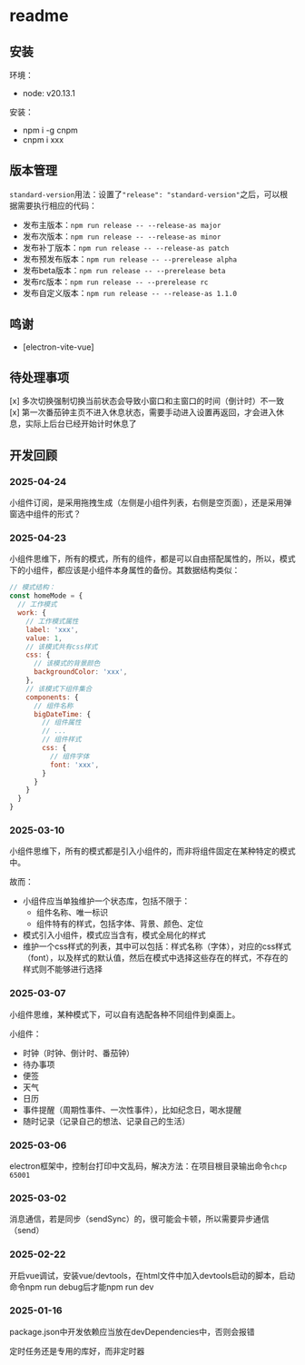 # readme

## 安装

环境：

- node: v20.13.1

安装：

- npm i -g cnpm
- cnpm i xxx

## 版本管理

`standard-version`用法：设置了`"release": "standard-version"`之后，可以根据需要执行相应的代码：

- 发布主版本：`npm run release -- --release-as major`
- 发布次版本：`npm run release -- --release-as minor`
- 发布补丁版本：`npm run release -- --release-as patch`
- 发布预发布版本：`npm run release -- --prerelease alpha`
- 发布beta版本：`npm run release -- --prerelease beta`
- 发布rc版本：`npm run release -- --prerelease rc`
- 发布自定义版本：`npm run release -- --release-as 1.1.0`

## 鸣谢

- [electron-vite-vue]

## 待处理事项

[x] 多次切换强制切换当前状态会导致小窗口和主窗口的时间（倒计时）不一致
[x] 第一次番茄钟主页不进入休息状态，需要手动进入设置再返回，才会进入休息，实际上后台已经开始计时休息了

## 开发回顾

### 2025-04-24

小组件订阅，是采用拖拽生成（左侧是小组件列表，右侧是空页面），还是采用弹窗选中组件的形式？

### 2025-04-23

小组件思维下，所有的模式，所有的组件，都是可以自由搭配属性的，所以，模式下的小组件，都应该是小组件本身属性的备份。其数据结构类似：

```javascript
// 模式结构：
const homeMode = {
  // 工作模式
  work: {
    // 工作模式属性
    label: 'xxx',
    value: 1,
    // 该模式共有css样式
    css: {
      // 该模式的背景颜色
      backgroundColor: 'xxx',
    },
    // 该模式下组件集合
    components: {
      // 组件名称
      bigDateTime: {
        // 组件属性
        // ...
        // 组件样式
        css: {
          // 组件字体
          font: 'xxx',
        }
      }
    }
  }
}
```

### 2025-03-10

小组件思维下，所有的模式都是引入小组件的，而非将组件固定在某种特定的模式中。

故而：

- 小组件应当单独维护一个状态库，包括不限于：
  - 组件名称、唯一标识
  - 组件特有的样式，包括字体、背景、颜色、定位
- 模式引入小组件，模式应当含有，模式全局化的样式
- 维护一个css样式的列表，其中可以包括：样式名称（字体），对应的css样式（font），以及样式的默认值，然后在模式中选择这些存在的样式，不存在的样式则不能够进行选择

### 2025-03-07

小组件思维，某种模式下，可以自有选配各种不同组件到桌面上。

小组件：

- 时钟（时钟、倒计时、番茄钟）
- 待办事项
- 便签
- 天气
- 日历
- 事件提醒（周期性事件、一次性事件），比如纪念日，喝水提醒
- 随时记录（记录自己的想法、记录自己的生活）

### 2025-03-06

electron框架中，控制台打印中文乱码，解决方法：在项目根目录输出命令`chcp 65001`

### 2025-03-02

消息通信，若是同步（sendSync）的，很可能会卡顿，所以需要异步通信（send）

### 2025-02-22

开启vue调试，安装vue/devtools，在html文件中加入devtools启动的脚本，启动命令npm run debug后才能npm run dev

### 2025-01-16

package.json中开发依赖应当放在devDependencies中，否则会报错

定时任务还是专用的库好，而非定时器
